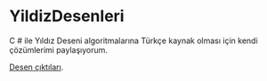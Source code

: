 # YildizDesenleri

C # ile Yıldız Deseni algoritmalarına Türkçe kaynak olması için kendi çözümlerimi paylaşıyorum.

[Desen çıktıları](https://bit.ly/3u9122x).
